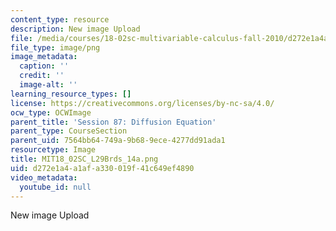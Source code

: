```yaml
---
content_type: resource
description: New image Upload
file: /media/courses/18-02sc-multivariable-calculus-fall-2010/d272e1a4a1afa330019f41c649ef4890_MIT18_02SC_L29Brds_14a.png
file_type: image/png
image_metadata:
  caption: ''
  credit: ''
  image-alt: ''
learning_resource_types: []
license: https://creativecommons.org/licenses/by-nc-sa/4.0/
ocw_type: OCWImage
parent_title: 'Session 87: Diffusion Equation'
parent_type: CourseSection
parent_uid: 7564bb64-749a-9b68-9ece-4277dd91ada1
resourcetype: Image
title: MIT18_02SC_L29Brds_14a.png
uid: d272e1a4-a1af-a330-019f-41c649ef4890
video_metadata:
  youtube_id: null
---
```

New image Upload